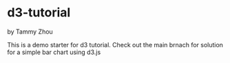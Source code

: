 # d3-tutorial
by Tammy Zhou

This is a demo starter for d3 tutorial. Check out the main brnach for solution for a simple bar chart using d3.js 
